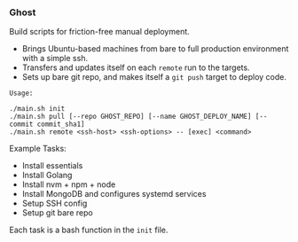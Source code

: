 ### Ghost

Build scripts for friction-free manual deployment.

- Brings Ubuntu-based machines from bare to full production environment with a simple ssh.
- Transfers and updates itself on each `remote` run to the targets.
- Sets up bare git repo, and makes itself a `git push` target to deploy code.

```
Usage:

./main.sh init
./main.sh pull [--repo GHOST_REPO] [--name GHOST_DEPLOY_NAME] [--commit commit_sha1]
./main.sh remote <ssh-host> <ssh-options> -- [exec] <command>
```

Example Tasks:
- Install essentials
- Install Golang
- Install nvm + npm + node
- Install MongoDB and configures systemd services
- Setup SSH config
- Setup git bare repo

Each task is a bash function in the `init` file.